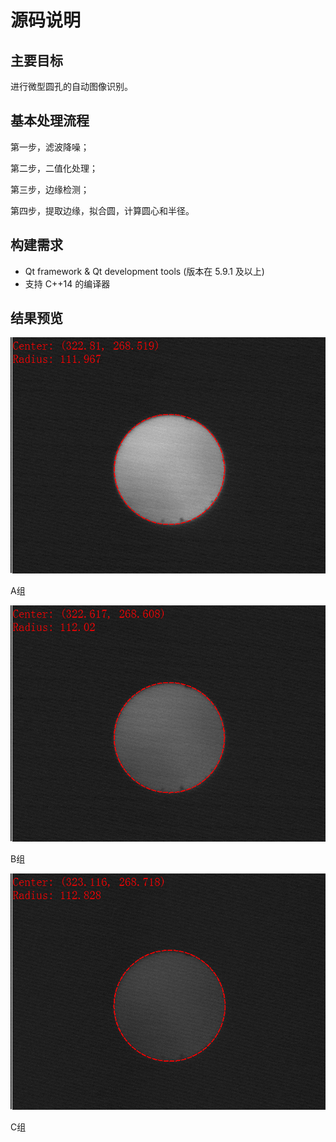# 源码说明

## 主要目标

进行微型圆孔的自动图像识别。

## 基本处理流程

第一步，滤波降噪；

第二步，二值化处理；

第三步，边缘检测；

第四步，提取边缘，拟合圆，计算圆心和半径。

## 构建需求

* Qt framework & Qt development tools (版本在 5.9.1 及以上)
* 支持 C++14 的编译器

## 结果预览

![A.out](/cpp-qt/results/A.out.png)

A组

![B.out](/cpp-qt/results/B.out.png)

B组

![C.out](/cpp-qt/results/C.out.png)

C组
